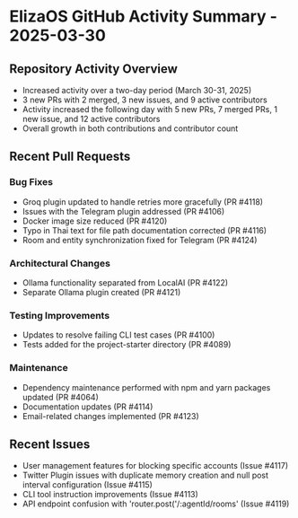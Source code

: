 # ElizaOS GitHub Activity Summary - 2025-03-30

## Repository Activity Overview
- Increased activity over a two-day period (March 30-31, 2025)
- 3 new PRs with 2 merged, 3 new issues, and 9 active contributors
- Activity increased the following day with 5 new PRs, 7 merged PRs, 1 new issue, and 12 active contributors
- Overall growth in both contributions and contributor count

## Recent Pull Requests

### Bug Fixes
- Groq plugin updated to handle retries more gracefully (PR #4118)
- Issues with the Telegram plugin addressed (PR #4106)
- Docker image size reduced (PR #4120)
- Typo in Thai text for file path documentation corrected (PR #4116)
- Room and entity synchronization fixed for Telegram (PR #4124)

### Architectural Changes
- Ollama functionality separated from LocalAI (PR #4122)
- Separate Ollama plugin created (PR #4121)

### Testing Improvements
- Updates to resolve failing CLI test cases (PR #4100)
- Tests added for the project-starter directory (PR #4089)

### Maintenance
- Dependency maintenance performed with npm and yarn packages updated (PR #4064)
- Documentation updates (PR #4114)
- Email-related changes implemented (PR #4123)

## Recent Issues
- User management features for blocking specific accounts (Issue #4117)
- Twitter Plugin issues with duplicate memory creation and null post interval configuration (Issue #4115)
- CLI tool instruction improvements (Issue #4113)
- API endpoint confusion with 'router.post('/:agentId/rooms' (Issue #4119)